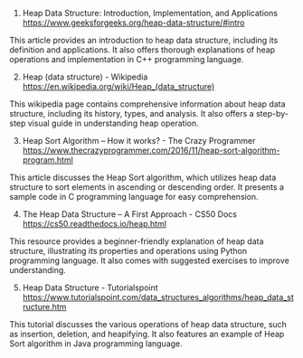 

1. Heap Data Structure: Introduction, Implementation, and Applications 
https://www.geeksforgeeks.org/heap-data-structure/#intro 

This article provides an introduction to heap data structure, including its definition and applications. It also offers thorough explanations of heap operations and implementation in C++ programming language. 

2. Heap (data structure) - Wikipedia 
https://en.wikipedia.org/wiki/Heap_(data_structure)

This wikipedia page contains comprehensive information about heap data structure, including its history, types, and analysis. It also offers a step-by-step visual guide in understanding heap operation. 

3. Heap Sort Algorithm – How it works? - The Crazy Programmer
https://www.thecrazyprogrammer.com/2016/11/heap-sort-algorithm-program.html

This article discusses the Heap Sort algorithm, which utilizes heap data structure to sort elements in ascending or descending order. It presents a sample code in C programming language for easy comprehension. 

4. The Heap Data Structure – A First Approach - CS50 Docs
https://cs50.readthedocs.io/heap.html

This resource provides a beginner-friendly explanation of heap data structure, illustrating its properties and operations using Python programming language. It also comes with suggested exercises to improve understanding. 

5. Heap Data Structure - Tutorialspoint
https://www.tutorialspoint.com/data_structures_algorithms/heap_data_structure.htm

This tutorial discusses the various operations of heap data structure, such as insertion, deletion, and heapifying. It also features an example of Heap Sort algorithm in Java programming language.
